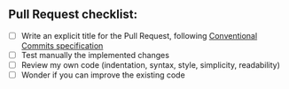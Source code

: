 ## Pull Request checklist:

- [ ] Write an explicit title for the Pull Request, following [Conventional Commits specification](https://www.conventionalcommits.org/en/v1.0.0/#summary)
- [ ] Test manually the implemented changes
- [ ] Review my own code (indentation, syntax, style, simplicity, readability)
- [ ] Wonder if you can improve the existing code
